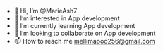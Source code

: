 - 👋 Hi, I’m @MarieAsh7
- 👀 I’m interested in App development
- 🌱 I’m currently learning App development 
- 💞️ I’m looking to collaborate on App development 
- 📫 How to reach me mellimaooo256@gmail.com

<!---
MarieAsh7/MarieAsh7 is a ✨ special ✨ repository because its `README.md` (this file) appears on your GitHub profile.
You can click the Preview link to take a look at your changes.
--->
